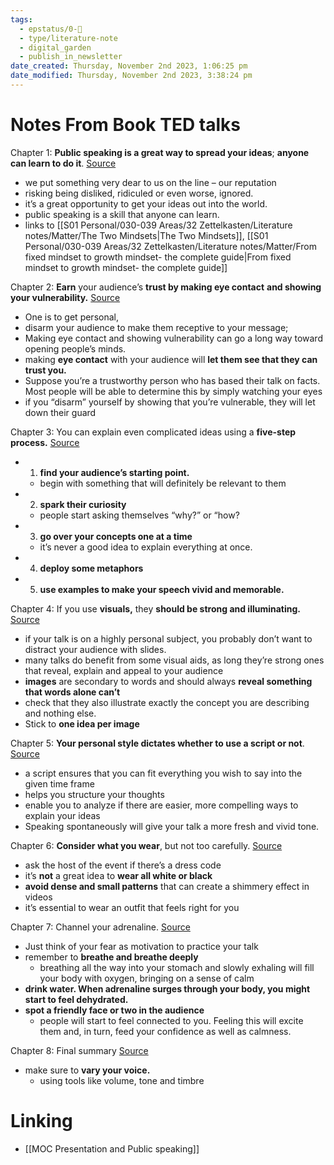 ```yaml
---
tags:
  - epstatus/0-🌰
  - type/literature-note
  - digital_garden
  - publish_in_newsletter
date_created: Thursday, November 2nd 2023, 1:06:25 pm
date_modified: Thursday, November 2nd 2023, 3:38:24 pm
---
```

# Notes From Book TED talks
Chapter 1: **Public speaking is a great way to spread your ideas**; **anyone can learn to do it**.  [Source](https://blinkist.com/nc/reader/ted-talks-en?chapter=1)
- we put something very dear to us on the line – our reputation
- risking being disliked, ridiculed or even worse, ignored.
- it’s a great opportunity to get your ideas out into the world.
- public speaking is a skill that anyone can learn.
- links to [[S01 Personal/030-039 Areas/32 Zettelkasten/Literature notes/Matter/The Two Mindsets|The Two Mindsets]],  [[S01 Personal/030-039 Areas/32 Zettelkasten/Literature notes/Matter/From fixed mindset to growth mindset- the complete guide|From fixed mindset to growth mindset- the complete guide]]

Chapter 2: **Earn** your audience’s **trust by making eye contact** **and showing your vulnerability.** [Source](https://blinkist.com/nc/reader/ted-talks-en?chapter=2)
- One is to get personal,
- disarm your audience to make them receptive to your message;
- Making eye contact and showing vulnerability can go a long way toward opening people’s minds.
- making **eye contact** with your audience will **let them see that they can trust you.**
- Suppose you’re a trustworthy person who has based their talk on facts. Most people will be able to determine this by simply watching your eyes
- if you “disarm” yourself by showing that you’re vulnerable, they will let down their guard

Chapter 3: You can explain even complicated ideas using a **five-step process.** [Source](https://blinkist.com/nc/reader/ted-talks-en?chapter=3)
- 1) **find your audience’s starting point.**
	- begin with something that will definitely be relevant to them
- 2)  **spark their curiosity**
	-  people start asking themselves “why?” or “how?
- 3) **go over your concepts one at a time**
	- it’s never a good idea to explain everything at once.
- 4) **deploy some metaphors**
- 5)  **use examples to make your speech vivid and memorable.**

Chapter 4: If you use **visuals,** they **should be strong and illuminating.** [Source](https://blinkist.com/nc/reader/ted-talks-en?chapter=4)
- if your talk is on a highly personal subject, you probably don’t want to distract your audience with slides.
- many talks do benefit from some visual aids, as long they’re strong ones that reveal, explain and appeal to your audience
- **images** are secondary to words and should always **reveal something that words alone can’t**
- check that they also illustrate exactly the concept you are describing and nothing else.
- Stick to **one idea per image**

Chapter 5: **Your personal style dictates whether to use a script or not**. [Source](https://blinkist.com/nc/reader/ted-talks-en?chapter=5)
- a script ensures that you can fit everything you wish to say into the given time frame
- helps you structure your thoughts
- enable you to analyze if there are easier, more compelling ways to explain your ideas
- Speaking spontaneously will give your talk a more fresh and vivid tone.

Chapter 6: **Consider what you wear**, but not too carefully. [Source](https://blinkist.com/nc/reader/ted-talks-en?chapter=6)
- ask the host of the event if there’s a dress code
- it’s **not** a great idea to **wear all white or black**
- **avoid dense and small patterns** that can create a shimmery effect in videos
- it’s essential to wear an outfit that feels right for you

Chapter 7: Channel your adrenaline. [Source](https://blinkist.com/nc/reader/ted-talks-en?chapter=7)
- Just think of your fear as motivation to practice your talk
-  remember to **breathe and breathe deeply**
	- breathing all the way into your stomach and slowly exhaling will fill your body with oxygen, bringing on a sense of calm
- **drink water. When adrenaline surges through your body, you might start to feel dehydrated.**
- **spot a friendly face or two in the audience**
	- people will start to feel connected to you. Feeling this will excite them and, in turn, feed your confidence as well as calmness.

Chapter 8: Final summary [Source](https://blinkist.com/nc/reader/ted-talks-en?chapter=8)
- make sure to **vary your voice.**
	- using tools like volume, tone and timbre
# Linking
+ [[MOC Presentation and Public speaking]]

